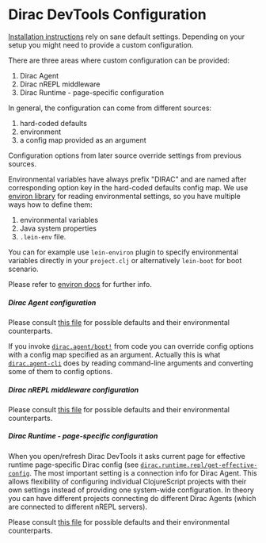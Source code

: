 # Dirac DevTools Configuration

[Installation instructions](installation.md) rely on sane default settings.
Depending on your setup you might need to provide a custom configuration.

There are three areas where custom configuration can be provided:

1. Dirac Agent
2. Dirac nREPL middleware
3. Dirac Runtime - page-specific configuration

In general, the configuration can come from different sources:

1. hard-coded defaults
2. environment
3. a config map provided as an argument

Configuration options from later source override settings from previous sources.

Environmental variables have always prefix "DIRAC" and are named after corresponding option key in the hard-coded defaults config map.
We use [environ library](https://github.com/weavejester/environ) for reading environmental settings, so you have multiple ways how to define them:

1. environmental variables
2. Java system properties
3. `.lein-env` file.

You can for example use `lein-environ` plugin to specify environmental variables directly in your `project.clj` or alternatively `lein-boot` for boot scenario.

Please refer to [environ docs](https://github.com/weavejester/environ) for further info.

##### Dirac Agent configuration

Please consult [this file](https://github.com/binaryage/dirac/blob/master/src/agent/dirac/agent/config.clj) for possible
defaults and their environmental counterparts.

If you invoke [`dirac.agent/boot!`](https://github.com/binaryage/dirac/blob/master/src/agent/dirac/agent.clj) from code
 you can override config options with a config map specified as an argument. Actually this is what
 [`dirac.agent-cli`](https://github.com/binaryage/dirac/blob/master/src/agent/dirac/agent_cli.clj) does by reading
command-line arguments and converting some of them to config options.

##### Dirac nREPL middleware configuration

Please consult [this file](https://github.com/binaryage/dirac/blob/master/src/nrepl/dirac/nrepl/config.clj) for possible
defaults and their environmental counterparts.

##### Dirac Runtime - page-specific configuration

When you open/refresh Dirac DevTools it asks current page for effective runtime page-specific Dirac config
(see [`dirac.runtime.repl/get-effective-config`](https://github.com/binaryage/dirac/blob/master/src/runtime/dirac/runtime/repl.cljs).
The most important setting is a connection info for Dirac Agent. This allows flexibility of configuring individual
ClojureScript projects with their own settings instead of providing one system-wide configuration. In theory
you can have different projects connecting do different Dirac Agents (which are connected to different nREPL servers).

Please consult [this file](https://github.com/binaryage/dirac/blob/master/src/runtime/dirac/runtime/prefs.cljs) for possible
defaults and their environmental counterparts.
